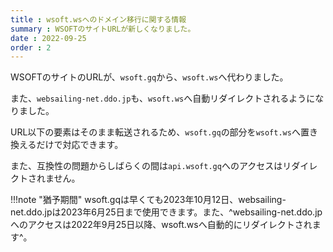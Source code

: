 ```yaml
---
title : wsoft.wsへのドメイン移行に関する情報
summary : WSOFTのサイトURLが新しくなりました。
date : 2022-09-25
order : 2
---
```


WSOFTのサイトのURLが、`wsoft.gq`から、`wsoft.ws`へ代わりました。

また、`websailing-net.ddo.jp`も、`wsoft.ws`へ自動リダイレクトされるようになりました。

URL以下の要素はそのまま転送されるため、`wsoft.gq`の部分を`wsoft.ws`へ置き換えるだけで対応できます。

また、互換性の問題からしばらくの間は`api.wsoft.gq`へのアクセスはリダイレクトされません。

!!!note "猶予期間"
    wsoft.gqは早くても2023年10月12日、websailing-net.ddo.jpは2023年6月25日まで使用できます。また、^websailing-net.ddo.jpへのアクセスは2022年9月25日以降、wsoft.wsへ自動的にリダイレクトされます^。